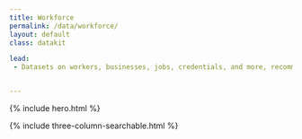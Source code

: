 ```yaml
---
title: Workforce
permalink: /data/workforce/
layout: default
class: datakit

lead:
 - Datasets on workers, businesses, jobs, credentials, and more, recommended by government experts for solving key workforce challenges.


---
```

{% include hero.html %}
<!-- {% include single-column-centered-photo-with-overlay.html %} -->
{% include three-column-searchable.html %}
